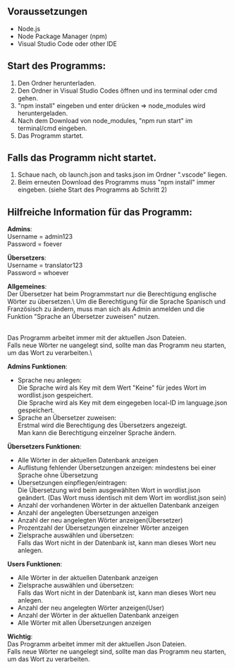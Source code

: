 ## Voraussetzungen 

- Node.js
- Node Package Manager (npm)
- Visual Studio Code oder other IDE

## Start des Programms:

1. Den Ordner herunterladen.
2. Den Ordner in Visual Studio Codes öffnen und ins terminal oder cmd gehen.
3. "npm install" eingeben und enter drücken => node_modules wird heruntergeladen.
4. Nach dem Download von node_modules, "npm run start" im terminal/cmd eingeben.
5. Das Programm startet.

## Falls das Programm nicht startet.

1. Schaue nach, ob launch.json and tasks.json im Ordner ".vscode" liegen.
2. Beim erneuten Download des Programms muss "npm install" immer eingeben. (siehe Start des Programms ab Schritt 2)

## Hilfreiche Information für das Programm:

**Admins**:\
Username = admin123\
Password = foever  

**Übersetzers**:\
Username = translator123\
Password = whoever

**Allgemeines**:\
Der Übersetzer hat beim Programmstart nur die Berechtigung englische Wörter zu übersetzen.\ 
Um die Berechtigung für die Sprache Spanisch und Französisch zu ändern, muss man sich als Admin anmelden und die Funktion "Sprache an Übersetzer zuweisen" nutzen.<br/><br/> 

Das Programm arbeitet immer mit der aktuellen Json Dateien.\
Falls neue Wörter ne uangelegt sind, sollte man das Programm neu starten, um das Wort zu verarbeiten.\


**Admins Funktionen**:
  - Sprache neu anlegen:<br/>
    Die Sprache wird als Key mit dem Wert "Keine" für jedes Wort im wordlist.json gespeichert.\
    Die Sprache wird als Key mit dem eingegeben local-ID im language.json gespeichert.
  - Sprache an Übersetzer zuweisen:<br/>
    Erstmal wird die Berechtigung des Übersetzers angezeigt.\
    Man kann die Berechtigung einzelner Sprache ändern.

**Übersetzers Funktionen**:
  - Alle Wörter in der aktuellen Datenbank anzeigen
  - Auflistung fehlender Übersetzungen anzeigen: mindestens bei einer Sprache ohne Übersetzung
  - Übersetzungen einpflegen/eintragen:<br/> Die Übersetzung wird beim ausgewählten Wort in wordlist.json geändert. (Das Wort muss identisch mit dem Wort im wordlist.json sein)
  - Anzahl der vorhandenen Wörter in der aktuellen Datenbank anzeigen
  - Anzahl der angelegten Übersetzungen anzeigen
  - Anzahl der neu angelegten Wörter anzeigen(Übersetzer)
  - Prozentzahl der Übersetzungen einzelner Wörter anzeigen
  - Zielsprache auswählen und übersetzen:<br/> 
    Falls das Wort nicht in der Datenbank ist, kann man dieses Wort neu anlegen.

**Users Funktionen**:

  - Alle Wörter in der aktuellen Datenbank anzeigen
  - Zielsprache auswählen und übersetzen:<br/> 
    Falls das Wort nicht in der Datenbank ist, kann man dieses Wort neu anlegen.
  - Anzahl der neu angelegten Wörter anzeigen(User)
  - Anzahl der Wörter in der aktuellen Datenbank anzeigen
  - Alle Wörter mit allen Übersetzungen anzeigen

**Wichtig**:\
Das Programm arbeitet immer mit der aktuellen Json Dateien.\
Falls neue Wörter ne uangelegt sind, sollte man das Programm neu starten, um das Wort zu verarbeiten.
